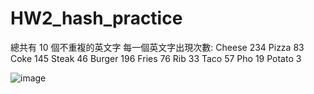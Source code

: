 # HW2_hash_practice

總共有 10 個不重複的英文字
每一個英文字出現次數:
Cheese 234
Pizza 83
Coke 145
Steak 46
Burger 196
Fries 76
Rib 33
Taco 57
Pho 19
Potato 3

![image](https://github.com/Yangtzuchieh/HW2_hash_practice/assets/161815485/ec415d5f-cd8f-4a8b-b90c-90bbb180e2e3)
